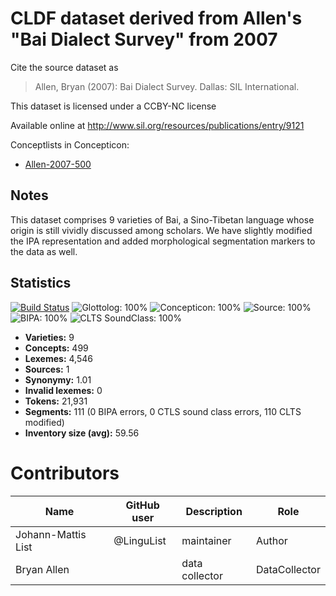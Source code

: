 # CLDF dataset derived from Allen's "Bai Dialect Survey" from 2007

Cite the source dataset as

> Allen, Bryan (2007): Bai Dialect Survey. Dallas: SIL International.

This dataset is licensed under a CCBY-NC license

Available online at http://www.sil.org/resources/publications/entry/9121


Conceptlists in Concepticon:
- [Allen-2007-500](https://concepticon.clld.org/contributions/Allen-2007-500)
## Notes

This dataset comprises 9 varieties of Bai, a Sino-Tibetan language whose origin is still vividly discussed among scholars. We have slightly modified the IPA representation and added morphological segmentation markers to the data as well.



## Statistics


[![Build Status](https://travis-ci.org/lexibank/allenbai.svg?branch=master)](https://travis-ci.org/lexibank/allenbai)
![Glottolog: 100%](https://img.shields.io/badge/Glottolog-100%25-brightgreen.svg "Glottolog: 100%")
![Concepticon: 100%](https://img.shields.io/badge/Concepticon-100%25-brightgreen.svg "Concepticon: 100%")
![Source: 100%](https://img.shields.io/badge/Source-100%25-brightgreen.svg "Source: 100%")
![BIPA: 100%](https://img.shields.io/badge/BIPA-100%25-brightgreen.svg "BIPA: 100%")
![CLTS SoundClass: 100%](https://img.shields.io/badge/CLTS%20SoundClass-100%25-brightgreen.svg "CLTS SoundClass: 100%")

- **Varieties:** 9
- **Concepts:** 499
- **Lexemes:** 4,546
- **Sources:** 1
- **Synonymy:** 1.01
- **Invalid lexemes:** 0
- **Tokens:** 21,931
- **Segments:** 111 (0 BIPA errors, 0 CTLS sound class errors, 110 CLTS modified)
- **Inventory size (avg):** 59.56

# Contributors

Name | GitHub user | Description | Role
--- | --- | --- | ---
Johann-Mattis List | @LinguList | maintainer | Author
Bryan Allen | | data collector | DataCollector


